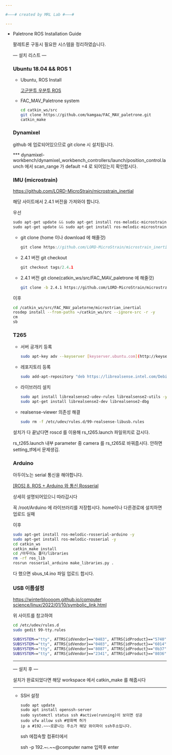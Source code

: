 ```yaml
---

#———# created by MRL Lab #———#

---
```


- Paletrone ROS Installation Guide
    
    팔레트론 구동시 필요한 시스템을 정리하였습니다.
    
    — 설치 리스트 —
    
    ### Ubuntu 18.04 && ROS 1
    
    - Ubuntu, ROS Install
        
        [고군분투 우분투 ROS ](https://www.notion.so/ROS-1d414c59e64e4e69874693e0f7db9048?pvs=21)
        
    - FAC_MAV_Paletrone system
        
        ```bash
        cd catkin_ws/src
        git clone https://github.com/kamgaa/FAC_MAV_paletrone.git
        catkin_make
        ```
        
    
    ### Dynamixel
    
    github 에 업로되어있으므로 git clone 시 설치됩니다. 
    
    *** dynamixel-workbench/dynamixel_workbench_controllers/launch/position_control.launch 에서 scan_range 가 default =4 로 되어있는지 확인합시다. 
    
    ### IMU (microstrain)
    
    https://github.com/LORD-MicroStrain/microstrain_inertial
    
    해당 사이트에서 2.4.1 버전을 가져와야 합니다. 
    
    우선
    
    ```cpp
    sudo apt-get update && sudo apt-get install ros-melodic-microstrain-inertial-driver -y
    sudo apt-get update && sudo apt-get install ros-melodic-microstrain-inertial-rqt -y
    ```
    
    - git clone (home 이나 download 에 해줄것)
        
        ```cpp
        git clone https://github.com/LORD-MicroStrain/microstrain_inertial.git
        ```
        
    - 2.4.1 버전 git checkout
        
        ```cpp
        git checkout tags/2.4.1
        ```
        
    - 2.4.1 버전 git clone(catkin_ws/src/FAC_MAV_paletrone 에 해줄것)
        
        ```bash
        git clone -b 2.4.1 https://github.com/LORD-MicroStrain/microstrain_inertial.git
        ```
        
    
    이후 
    
    ```bash
    cd /catkin_ws/src/FAC_MAV_paletorne/microstrian_inertial
    rosdep install --from-paths ~/catkin_ws/src --ignore-src -r -y
    cm
    sb
    ```
    
    ### T265
    
    - 서버 공개키 등록
        
        ```bash
        sudo apt-key adv --keyserver [keyserver.ubuntu.com](http://keyserver.ubuntu.com/) --recv-key F6E65AC044F831AC80A06380C8B3A55A6F3EFCDE || sudo apt-key adv --keyserver hkp://keyserver.ubuntu.com:80 --recv-key F6E65AC044F831AC80A06380C8B3A55A6F3EFCDE
        ```
        
    - 레포지토리 등록
        
        ```bash
        sudo add-apt-repository "deb https://librealsense.intel.com/Debian/apt-repo bionic main" -u
        ```
        
    - 라이브러리 설치
        
        ```bash
        sudo apt install librealsense2-udev-rules librealsense2-utils -y
        sudo apt-get install librealsense2-dev librealsense2-dbg
        ```
        
    
    - realsense-viewer 의존성 해결
        
        ```bash
        sudo rm -f /etc/udev/rules.d/99-realsense-libusb.rules
        ```
        
    
    설치가 다 끝났다면 roscd 를 이용해 rs_t265.launch 파일위치로 갑시다.
    
    rs_t265.launch 내부 parameter 중 camera 를 rs_t265로 바꿔줍시다. 안하면 setting_tf에서 문제생김.
    
    ### Arduino
    
    아두이노는 serial 통신을 해야합니다.  
    
    [[ROS] 8. ROS + Arduino 와 통신 Rosserial](https://95mkr.tistory.com/entry/ROS8)
    
    상세히 설명되어있으니 따라갑시다
    
    꼭 /root/Arduino 에 라이브러리를 저장합시다. home이나 다른경로에 설치하면 업로드 실패
    
    이후
    
    ```bash
    sudo apt-get install ros-melodic-rosserial-arduino -y
    sudo apt-get install ros-melodic-rosserial -y
    cd catkin_ws
    catkin_make install
    cd /아두이노 폴더/libraries
    rm -rf ros_lib
    rosrun rosserial_arduino make_libraries.py .
    ```
    
    다 했으면 sbus_t4.ino 파일 업로드 합시다. 
    
    ### USB 이름설정
    
    [https://winterbloooom.github.io/computer science/linux/2022/01/10/symbolic_link.html](https://winterbloooom.github.io/computer%20science/linux/2022/01/10/symbolic_link.html)
    
    위 사이트를 참고하여
    
    ```bash
    cd /etc/udev/rules.d
    sudo gedit 99-tty.rules
    ```
    
    ```bash
    SUBSYSTEM=="tty", ATTRS{idVendor}=="0483", ATTRS{idProduct}=="5740", ATTRS{serial}=="0000__6253.98756", SYMLINK+="ttyIMU"
    SUBSYSTEM=="tty", ATTRS{idVendor}=="0403", ATTRS{idProduct}=="6014", ATTRS{serial}=="FT6Z5HG3", SYMLINK+="ttyU2D2" // not same as LP V1(FT2N06T2)
    SUBSYSTEM=="tty", ATTRS{idVendor}=="8087", ATTRS{idProduct}=="0b37", SYMLINK+="ttyT265"
    SUBSYSTEM=="tty", ATTRS{idVendor}=="2341", ATTRS{idProduct}=="8036", SYMLINK+="ttyARDUINO"
    
    ```
    
    ---
    
    
    — 설치 후 —
    
    설치가 완료되었다면 해당 workspace 에서 catkin_make 를 해줍시다
    
    ---
    
    - SSH 설정
        
        ```
        sudo apt update
        sudo apt install openssh-server
        sudo systemctl status ssh #active(running)이 보이면 성공
        sudo ufw allow ssh #방화벽 허가
        ip a #192.~~~로끝나는 주소가 해당 와이파이 ssh주소입니다. 
        ```
        
        ssh 에접속할 컴퓨터에서 
        
        ssh -p 192.~~~.~~.~~@computer name 입력후 enter
